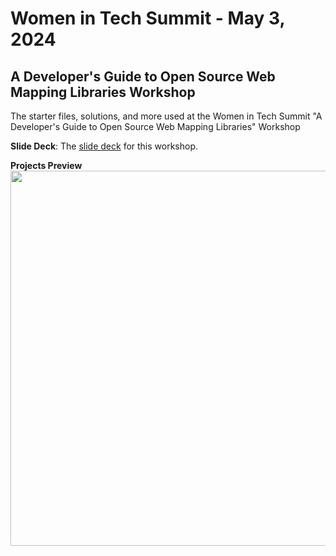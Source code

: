 # Women in Tech Summit - May 3, 2024 
## A Developer's Guide to Open Source Web Mapping Libraries Workshop
The starter files, solutions, and more used at the Women in Tech Summit "A Developer's Guide to Open Source Web Mapping Libraries" Workshop

**Slide Deck**: The [slide deck](https://github.com/cyatteau/WITS-Mapping-Workshop-May-2024/blob/main/Slides-Workshop.pdf) for this workshop.

**Projects Preview**
<br/>
<img src="https://github.com/cyatteau/WITS-Mapping-Workshop-May-2024/assets/112517097/6413cdac-ab4b-420f-8e13-d135fe864378" width="600"></img>
